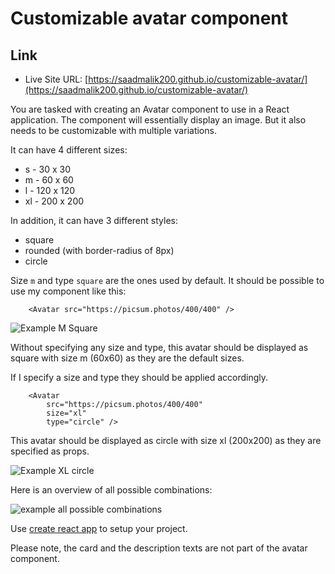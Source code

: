 # Customizable avatar component

## Link

- Live Site URL: [https://saadmalik200.github.io/customizable-avatar/](https://saadmalik200.github.io/customizable-avatar/)

You are tasked with creating an Avatar component to use in a React application. The component will essentially display an image.
But it also needs to be customizable with multiple variations.

It can have 4 different sizes:

- s - 30 x 30
- m - 60 x 60
- l - 120 x 120
- xl - 200 x 200

In addition, it can have 3 different styles:

- square
- rounded (with border-radius of 8px)
- circle

Size `m` and type `square` are the ones used by default.
It should be possible to use my component like this:

```
    <Avatar src="https://picsum.photos/400/400" />
```

![Example M Square](example-m-square.png)

Without specifying any size and type, this avatar should be displayed as square with size m (60x60) as they are the default sizes.

If I specify a size and type they should be applied accordingly.

```
    <Avatar
        src="https://picsum.photos/400/400"
        size="xl"
        type="circle" />
```

This avatar should be displayed as circle with size xl (200x200) as they are specified as props.

![Example XL circle](example-xl-circle.png)

Here is an overview of all possible combinations:

![example all possible combinations](example.png)

Use [create react app](https://create-react-app.dev/) to setup your project.

Please note, the card and the description texts are not part of the avatar component.
